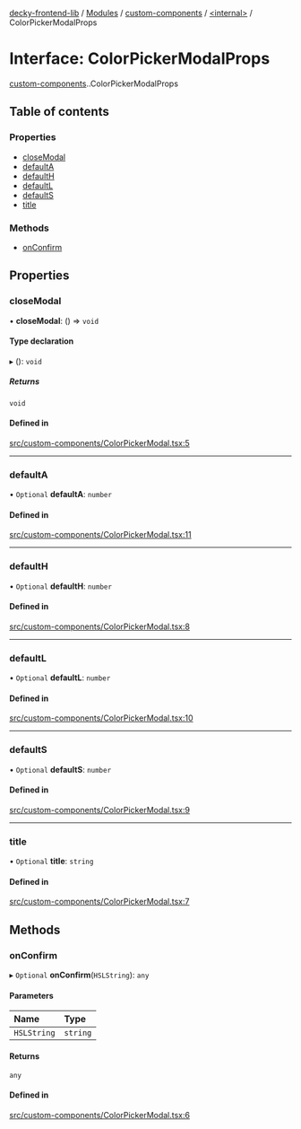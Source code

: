 [decky-frontend-lib](../README.md) / [Modules](../modules.md) / [custom-components](../modules/custom_components.md) / [<internal\>](../modules/custom_components._internal_.md) / ColorPickerModalProps

# Interface: ColorPickerModalProps

[custom-components](../modules/custom_components.md).[<internal>](../modules/custom_components._internal_.md).ColorPickerModalProps

## Table of contents

### Properties

- [closeModal](custom_components._internal_.ColorPickerModalProps.md#closemodal)
- [defaultA](custom_components._internal_.ColorPickerModalProps.md#defaulta)
- [defaultH](custom_components._internal_.ColorPickerModalProps.md#defaulth)
- [defaultL](custom_components._internal_.ColorPickerModalProps.md#defaultl)
- [defaultS](custom_components._internal_.ColorPickerModalProps.md#defaults)
- [title](custom_components._internal_.ColorPickerModalProps.md#title)

### Methods

- [onConfirm](custom_components._internal_.ColorPickerModalProps.md#onconfirm)

## Properties

### closeModal

• **closeModal**: () => `void`

#### Type declaration

▸ (): `void`

##### Returns

`void`

#### Defined in

[src/custom-components/ColorPickerModal.tsx:5](https://github.com/SteamDeckHomebrew/decky-frontend-lib/blob/33dd4e5/src/custom-components/ColorPickerModal.tsx#L5)

___

### defaultA

• `Optional` **defaultA**: `number`

#### Defined in

[src/custom-components/ColorPickerModal.tsx:11](https://github.com/SteamDeckHomebrew/decky-frontend-lib/blob/33dd4e5/src/custom-components/ColorPickerModal.tsx#L11)

___

### defaultH

• `Optional` **defaultH**: `number`

#### Defined in

[src/custom-components/ColorPickerModal.tsx:8](https://github.com/SteamDeckHomebrew/decky-frontend-lib/blob/33dd4e5/src/custom-components/ColorPickerModal.tsx#L8)

___

### defaultL

• `Optional` **defaultL**: `number`

#### Defined in

[src/custom-components/ColorPickerModal.tsx:10](https://github.com/SteamDeckHomebrew/decky-frontend-lib/blob/33dd4e5/src/custom-components/ColorPickerModal.tsx#L10)

___

### defaultS

• `Optional` **defaultS**: `number`

#### Defined in

[src/custom-components/ColorPickerModal.tsx:9](https://github.com/SteamDeckHomebrew/decky-frontend-lib/blob/33dd4e5/src/custom-components/ColorPickerModal.tsx#L9)

___

### title

• `Optional` **title**: `string`

#### Defined in

[src/custom-components/ColorPickerModal.tsx:7](https://github.com/SteamDeckHomebrew/decky-frontend-lib/blob/33dd4e5/src/custom-components/ColorPickerModal.tsx#L7)

## Methods

### onConfirm

▸ `Optional` **onConfirm**(`HSLString`): `any`

#### Parameters

| Name | Type |
| :------ | :------ |
| `HSLString` | `string` |

#### Returns

`any`

#### Defined in

[src/custom-components/ColorPickerModal.tsx:6](https://github.com/SteamDeckHomebrew/decky-frontend-lib/blob/33dd4e5/src/custom-components/ColorPickerModal.tsx#L6)
